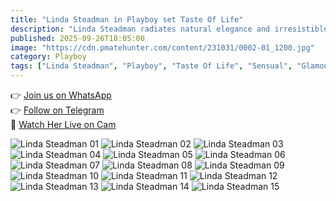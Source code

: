 ```yaml
---
title: "Linda Steadman in Playboy set Taste Of Life"
description: "Linda Steadman radiates natural elegance and irresistible charm in Playboy’s *Taste Of Life* — a gallery that celebrates beauty in its purest form."
published: 2025-09-26T18:05:00
image: "https://cdn.pmatehunter.com/content/231031/0002-01_1200.jpg"
category: Playboy
tags: ["Linda Steadman", "Playboy", "Taste Of Life", "Sensual", "Glamour"]
---
```


👉 [Join us on WhatsApp](https://redirecting-kappa.vercel.app/)  
👉 [Follow on Telegram](https://redirecting-kappa.vercel.app/)  
🔞 [Watch Her Live on Cam](https://redirecting-kappa.vercel.app/)

![Linda Steadman 01](https://cdn.pmatehunter.com/content/231031/0002-01_1200.jpg)
![Linda Steadman 02](https://cdn.pmatehunter.com/content/231031/0002-02_1200.jpg)
![Linda Steadman 03](https://cdn.pmatehunter.com/content/231031/0002-03_1200.jpg)
![Linda Steadman 04](https://cdn.pmatehunter.com/content/231031/0002-04_1200.jpg)
![Linda Steadman 05](https://cdn.pmatehunter.com/content/231031/0002-05_1200.jpg)
![Linda Steadman 06](https://cdn.pmatehunter.com/content/231031/0002-06_1200.jpg)
![Linda Steadman 07](https://cdn.pmatehunter.com/content/231031/0002-07_1200.jpg)
![Linda Steadman 08](https://cdn.pmatehunter.com/content/231031/0002-08_1200.jpg)
![Linda Steadman 09](https://cdn.pmatehunter.com/content/231031/0002-09_1200.jpg)
![Linda Steadman 10](https://cdn.pmatehunter.com/content/231031/0002-10_1200.jpg)
![Linda Steadman 11](https://cdn.pmatehunter.com/content/231031/0002-11_1200.jpg)
![Linda Steadman 12](https://cdn.pmatehunter.com/content/231031/0002-12_1200.jpg)
![Linda Steadman 13](https://cdn.pmatehunter.com/content/231031/0002-13_1200.jpg)
![Linda Steadman 14](https://cdn.pmatehunter.com/content/231031/0002-14_1200.jpg)
![Linda Steadman 15](https://cdn.pmatehunter.com/content/231031/0002-15_1200.jpg)